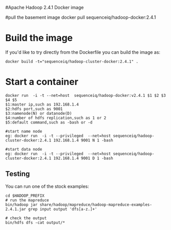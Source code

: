 #Apache Hadoop 2.4.1 Docker image


#pull the basement image
docker pull sequenceiq/hadoop-docker:2.4.1

# Build the image
If you'd like to try directly from the Dockerfile you can build the image as:

```
docker build -t="sequenceiq/hadoop-cluster-docker:2.4.1" .
```
# Start a container

```
docker run  -i -t --net=host  sequenceiq/hadoop-docker:v2.4.1 $1 $2 $3 $4 $5
$1:master ip,such as 192.168.1.4
$2:hdfs port,such as 9001
$3:namenode(N) or datanode(D)
$4:number of hdfs replication,such as 1 or 2
$5:default command,such as -bash or -d

#start name node
eg: docker run  -i -t --privileged  --net=host sequenceiq/hadoop-cluster-docker:2.4.1 192.168.1.4 9001 N 1 -bash

#start data node
eg: docker run  -i -t --privileged  --net=host sequenceiq/hadoop-cluster-docker:2.4.1 192.168.1.4 9001 D 1 -bash

```

## Testing
You can run one of the stock examples:
```
cd $HADOOP_PREFIX
# run the mapreduce
bin/hadoop jar share/hadoop/mapreduce/hadoop-mapreduce-examples-2.4.1.jar grep input output 'dfs[a-z.]+'

# check the output
bin/hdfs dfs -cat output/*
```
